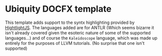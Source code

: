 # Ubiquity DOCFX template
This template adds support to the syntx highlighting provided by [HightlightJS](https://highlightjs.readthedocs.io/en/latest/supported-languages.html).
The languages added are for ANTLR (Which seems bizarre it isn't already covered given the
esoteric nature of some of the supported languages...) and of course the `Kaleidoscope`
language, which was made up entirely for the purposes of LLVM tutorials. (No surprise that one
isn't supported)
